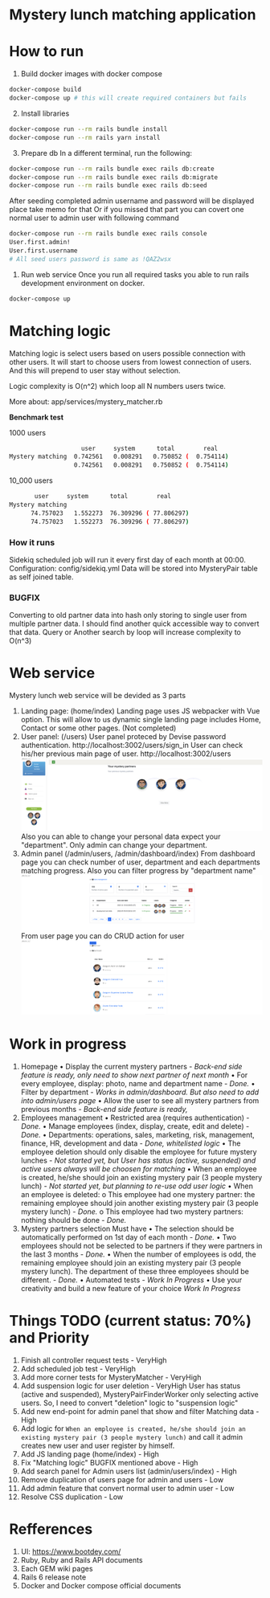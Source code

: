 # Mystery lunch matching application

# How to run

1. Build docker images with docker compose
```bash
docker-compose build
docker-compose up # this will create required containers but fails
```

2. Install libraries
```bash
docker-compose run --rm rails bundle install
docker-compose run --rm rails yarn install
```

3. Prepare db
In a different terminal, run the following:

```bash
docker-compose run --rm rails bundle exec rails db:create
docker-compose run --rm rails bundle exec rails db:migrate
docker-compose run --rm rails bundle exec rails db:seed
```

After seeding completed admin username and password will be displayed place take memo for that
Or if you missed that part you can covert one normal user to admin user with following command
```bash
docker-compose run --rm rails bundle exec rails console
User.first.admin!
User.first.username
# All seed users password is same as !QAZ2wsx
```

1. Run web service
Once you run all required tasks you able to run rails development environment on docker.
```bash
docker-compose up
```

# Matching logic

Matching logic is select users based on users possible connection with other users.
It will start to choose users from lowest connection of users. And this will prepend to user
stay without selection.

Logic complexity is O(n^2) which loop all N numbers users twice. 

More about: app/services/mystery_matcher.rb

**Benchmark test**


1000 users

```bash
                    user     system      total        real
Mystery matching  0.742561   0.008291   0.750852 (  0.754114)
                  0.742561   0.008291   0.750852 (  0.754114)
```

10_000 users

```bash
       user     system      total        real
Mystery matching
      74.757023   1.552273  76.309296 ( 77.806297)
      74.757023   1.552273  76.309296 ( 77.806297)
```

### How it runs

Sidekiq scheduled job will run it every first day of each month at 00:00.
Configuration: config/sidekiq.yml
Data will be stored into MysteryPair table as self joined table.

### BUGFIX ###

Converting to old partner data into hash only storing to single user from multiple partner data.
I should find another quick accessible way to convert that data.
Query or Another search by loop will increase complexity to O(n^3)

# Web service

Mystery lunch web service will be devided as 3 parts

1. Landing page: (home/index)
   Landing page uses JS webpacker with Vue option. This will allow to us dynamic single landing page includes
   Home, Contact or some other pages. (Not completed)
2. User panel: (/users) 
   User panel proteced by Devise password authentication. http://localhost:3002/users/sign_in
   User can check his/her previous main page of user. http://localhost:3002/users
   ![plot](./docs/users_index.png)
   Also you can able to change your personal data expect your "department". Only admin can change your department.
3. Admin panel (/admin/users, /admin/dashboard/index)
   From dashboard page you can check number of user, department and each departments matching progress.
   Also you can filter progress by "department name"
   ![plot](./docs/admin_index.png)
   From user page you can do CRUD action for user
   ![plot](./docs/admin_users.png)

# Work in progress

1. Homepage
• Display the current mystery partners  - _Back-end side feature is ready, only need to show next partner of next month_
• For every employee, display: photo, name and department name - _Done._
• Filter by department - _Works in admin/dashboard. But also need to add into admin/users page_
• Allow the user to see all mystery partners from previous months - _Back-end side feature is ready,_
2. Employees management
• Restricted area (requires authentication) - _Done._
• Manage employees (index, display, create, edit and delete) - _Done._
• Departments: operations, sales, marketing, risk, management, finance, HR, development and data - _Done, whitelisted logic_
• The employee deletion should only disable the employee for future mystery lunches - _Not started yet, but User has status (active, suspended) and active users always will be choosen for matching_
• When an employee is created, he/she should join an existing mystery pair (3 people mystery lunch) - _Not started yet, but planning to re-use odd user logic_
• When an employee is deleted:
      o This employee had one mystery partner: the remaining employee should join another existing mystery pair (3 people mystery lunch) - _Done._
      o This employee had two mystery partners: nothing should be done - _Done._
3. Mystery partners selection
Must have
• The selection should be automatically performed on 1st day of each month  - _Done._
• Two employees should not be selected to be partners if they were partners in the last 3 months  - _Done._
• When the number of employees is odd, the remaining employee should join an existing mystery pair (3 people mystery lunch). The department of these three employees should be different. - _Done._
• Automated tests - _Work In Progress_
• Use your creativity and build a new feature of your choice _Work In Progress_

# Things TODO (current status: 70%) and Priority
1. Finish all controller request tests - VeryHigh
2. Add scheduled job test - VeryHigh
3. Add more corner tests for MysteryMatcher - VeryHigh
4. Add suspension logic for user deletion - VeryHigh
   User has status (active and suspended), MysteryPairFinderWorker only selecting active users.
   So, I need to convert "deletion" logic to "suspension logic"
5. Add new end-point for admin panel that show and filter Matching data - High
6. Add logic for `When an employee is created, he/she should join an existing mystery pair (3 people
mystery lunch)` and call it admin creates new user and user register by himself.
7. Add JS landing page (home/index) - High
8. Fix "Matching logic" BUGFIX mentioned above - High
9. Add search panel for Admin users list (admin/users/index) - High
10. Remove duplication of users page for admin and users - Low
11. Add admin feature that convert normal user to admin user - Low
12. Resolve CSS duplication - Low

# Refferences

1. UI: https://www.bootdey.com/
2. Ruby, Ruby and Rails API documents
3. Each GEM wiki pages
4. Rails 6 release note
5. Docker and Docker compose official documents